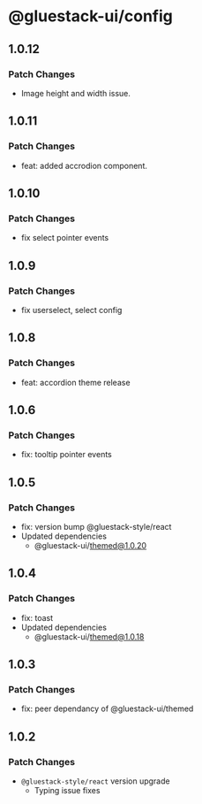 # @gluestack-ui/config

## 1.0.12

### Patch Changes

- Image height and width issue.

## 1.0.11

### Patch Changes

- feat: added accrodion component.

## 1.0.10

### Patch Changes

- fix select pointer events

## 1.0.9

### Patch Changes

- fix userselect, select config

## 1.0.8

### Patch Changes

- feat: accordion theme release

## 1.0.6

### Patch Changes

- fix: tooltip pointer events

## 1.0.5

### Patch Changes

- fix: version bump @gluestack-style/react
- Updated dependencies
  - @gluestack-ui/themed@1.0.20

## 1.0.4

### Patch Changes

- fix: toast
- Updated dependencies
  - @gluestack-ui/themed@1.0.18

## 1.0.3

### Patch Changes

- fix: peer dependancy of @gluestack-ui/themed

## 1.0.2

### Patch Changes

- `@gluestack-style/react` version upgrade
  - Typing issue fixes
